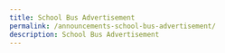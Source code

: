 ```yaml
---
title: School Bus Advertisement
permalink: /announcements-school-bus-advertisement/
description: School Bus Advertisement
---
```


